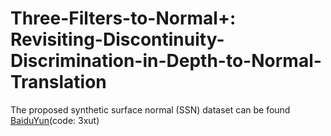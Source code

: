 # Three-Filters-to-Normal+: Revisiting-Discontinuity-Discrimination-in-Depth-to-Normal-Translation
The proposed synthetic surface normal (SSN) dataset can be found [BaiduYun](https://pan.baidu.com/s/1lCo7GFQhlMrgZbXQvby3BA?)(code: 3xut)
